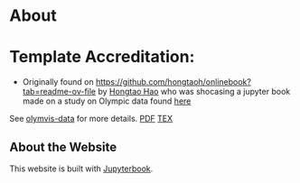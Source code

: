 # About


# Template Accreditation:
 - Originally found on https://github.com/hongtaoh/onlinebook?tab=readme-ov-file
 by [Hongtao Hao](https://hongtaoh.com/) who was shocasing a jupyter book made on a study on Olympic data found [here](https://olymvis-jupyterbook.hongtaoh.com/intro.html)

See [olymvis-data](https://github.com/hongtaoh/olymvis-data) for more details. 
[PDF](https://github.com/hongtaoh/olymvis/blob/master/static/tex-pdf/fang_hao_olymvis.pdf) 
[TEX](https://github.com/hongtaoh/olymvis/blob/master/static/tex-pdf/fang_hao_olymvis.tex) 

## About the Website
This website is built with [Jupyterbook](https://jupyterbook.org/).